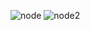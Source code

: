 ![node](https://github.com/user-attachments/assets/56d0af5e-4572-4752-8f1b-3a45b49ba0c2)
![node2](https://github.com/user-attachments/assets/d291ac6f-5f88-4e15-8444-39db99c42f0b)

